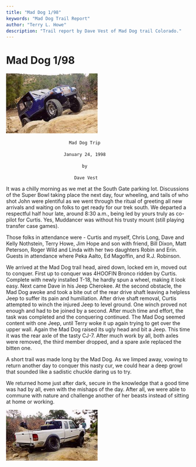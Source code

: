```yaml
---
title: "Mad Dog 1/98"
keywords: "Mad Dog Trail Report"
author: "Terry L. Howe"
description: "Trail report by Dave Vest of Mad Dog trail Colorado."
---
```


# Mad Dog 1/98

![Chris on Mad Dog](md980102.jpg)

                            Mad Dog Trip

                          January 24, 1998

                                 by

                              Dave Vest

It was a chilly morning as we met at the South Gate parking lot.
Discussions of the Super Bowl taking place the next day, four wheeling,
and tails of who shot John were plentiful as we went through the ritual
of greeting all new arrivals and waiting on folks to get ready for our
trek south.  We departed a respectful half hour late, around 8:30 a.m.,
being led by yours truly as co-pilot for Curtis.  Yes, Muddancer was
without his trusty mount (still playing transfer case games).

Those folks in attendance were - Curtis and myself, Chris Long, Dave
and Kelly Nothstein, Terry Howe, Jim Hope and son with friend, Bill
Dixon, Matt Peterson, Roger Wild and Linda with her two daughters Robin
and Erin.  Guests in attendance where Peka Aalto, Ed Magoffin, and
R.J. Robinson.

We arrived at the Mad Dog trail head, aired down, locked em  in,
moved out to conquer.  First up to conquer was 4HOOFIN Bronco ridden
by Curtis.  Complete with newly installed T-18, he hardly spun a wheel,
making it look easy.  Next came Dave in his Jeep Cherokee.  At the
second obstacle, the Mad Dog awoke and took a bite out of the rear drive
shaft leaving a helpless Jeep to suffer its pain and humiliation.
After drive shaft removal, Curtis attempted to winch the injured Jeep
to level ground.  One winch proved not enough and had to be joined by
a second.  After much time and effort, the task was completed and the
conquering continued.  The Mad Dog seemed content with one Jeep, until
Terry woke it up again trying to get over the upper wall.  Again the
Mad Dog raised its ugly head and bit a Jeep.  This time it was the rear
axle of the tasty CJ-7.  After much work by all, both axles were
removed, the third member dropped, and a spare axle replaced the
bitten one.

A short trail was made long by the Mad Dog.  As we limped away, vowing
to return another day to conquer this nasty cur, we could hear a deep
growl that sounded like a sadistic chuckle daring us to try.

We returned home just after dark, secure in the knowledge that a good
time was had by all, even with the mishaps of the day.  After all, we
were able to commune with nature and challenge another of her beasts
instead of sitting at home or working.

![Bill on Mad Dog](md980101.jpg)